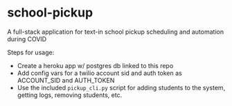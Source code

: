 # school-pickup
A full-stack application for text-in school pickup scheduling and automation during COVID

Steps for usage:
- Create a heroku app w/ postgres db linked to this repo
- Add config vars for a twilio account sid and auth token as ACCOUNT_SID and AUTH_TOKEN
- Use the included `pickup_cli.py` script for adding students to the system, getting logs, removing students, etc.
